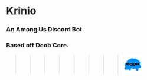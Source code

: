 # Krinio
### An Among Us Discord Bot.








### Based off Doob Core. 
> > > > > >  > > <img src="./images/doobcoreicon.png" alt="Doob Core Logo" width=50/>